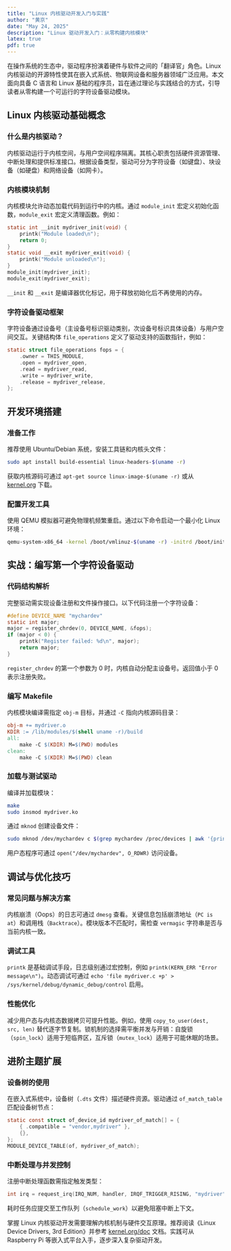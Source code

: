 ```yaml
---
title: "Linux 内核驱动开发入门与实践"
author: "黄京"
date: "May 24, 2025"
description: "Linux 驱动开发入门：从零构建内核模块"
latex: true
pdf: true
---
```


在操作系统的生态中，驱动程序扮演着硬件与软件之间的「翻译官」角色。Linux 内核驱动的开源特性使其在嵌入式系统、物联网设备和服务器领域广泛应用。本文面向具备 C 语言和 Linux 基础的程序员，旨在通过理论与实践结合的方式，引导读者从零构建一个可运行的字符设备驱动模块。  

## Linux 内核驱动基础概念  

### 什么是内核驱动？  
内核驱动运行于内核空间，与用户空间程序隔离。其核心职责包括硬件资源管理、中断处理和提供标准接口。根据设备类型，驱动可分为字符设备（如键盘）、块设备（如硬盘）和网络设备（如网卡）。  

### 内核模块机制  
内核模块允许动态加载代码到运行中的内核。通过 `module_init` 宏定义初始化函数，`module_exit` 宏定义清理函数。例如：  
```c  
static int __init mydriver_init(void) {  
    printk("Module loaded\n");  
    return 0;  
}  
static void __exit mydriver_exit(void) {  
    printk("Module unloaded\n");  
}  
module_init(mydriver_init);  
module_exit(mydriver_exit);  
```  
`__init` 和 `__exit` 是编译器优化标记，用于释放初始化后不再使用的内存。  

### 字符设备驱动框架  
字符设备通过设备号（主设备号标识驱动类别，次设备号标识具体设备）与用户空间交互。关键结构体 `file_operations` 定义了驱动支持的函数指针，例如：  
```c  
static struct file_operations fops = {  
    .owner = THIS_MODULE,  
    .open = mydriver_open,  
    .read = mydriver_read,  
    .write = mydriver_write,  
    .release = mydriver_release,  
};  
```  

## 开发环境搭建  

### 准备工作  
推荐使用 Ubuntu/Debian 系统，安装工具链和内核头文件：  
```bash  
sudo apt install build-essential linux-headers-$(uname -r)  
```  
获取内核源码可通过 `apt-get source linux-image-$(uname -r)` 或从 [kernel.org](https://www.kernel.org/) 下载。  

### 配置开发工具  
使用 QEMU 模拟器可避免物理机频繁重启。通过以下命令启动一个最小化 Linux 环境：  
```bash  
qemu-system-x86_64 -kernel /boot/vmlinuz-$(uname -r) -initrd /boot/initrd.img-$(uname -r)  
```  

## 实战：编写第一个字符设备驱动  

### 代码结构解析  
完整驱动需实现设备注册和文件操作接口。以下代码注册一个字符设备：  
```c  
#define DEVICE_NAME "mychardev"  
static int major;  
major = register_chrdev(0, DEVICE_NAME, &fops);  
if (major < 0) {  
    printk("Register failed: %d\n", major);  
    return major;  
}  
```  
`register_chrdev` 的第一个参数为 0 时，内核自动分配主设备号。返回值小于 0 表示注册失败。  

### 编写 Makefile  
内核模块编译需指定 `obj-m` 目标，并通过 `-C` 指向内核源码目录：  
```makefile  
obj-m += mydriver.o  
KDIR := /lib/modules/$(shell uname -r)/build  
all:  
    make -C $(KDIR) M=$(PWD) modules  
clean:  
    make -C $(KDIR) M=$(PWD) clean  
```  

### 加载与测试驱动  
编译并加载模块：  
```bash  
make  
sudo insmod mydriver.ko  
```  
通过 `mknod` 创建设备文件：  
```bash  
sudo mknod /dev/mychardev c $(grep mychardev /proc/devices | awk '{print $1}') 0  
```  
用户态程序可通过 `open("/dev/mychardev", O_RDWR)` 访问设备。  

## 调试与优化技巧  

### 常见问题与解决方案  
内核崩溃（Oops）的日志可通过 `dmesg` 查看。关键信息包括崩溃地址（`PC is at`）和调用栈（`Backtrace`）。模块版本不匹配时，需检查 `vermagic` 字符串是否与当前内核一致。  

### 调试工具  
`printk` 是基础调试手段，日志级别通过宏控制，例如 `printk(KERN_ERR "Error message\n")`。动态调试可通过 `echo 'file mydriver.c +p' > /sys/kernel/debug/dynamic_debug/control` 启用。  

### 性能优化  
减少用户态与内核态数据拷贝可提升性能。例如，使用 `copy_to_user(dest, src, len)` 替代逐字节复制。锁机制的选择需平衡并发与开销：自旋锁（`spin_lock`）适用于短临界区，互斥锁（`mutex_lock`）适用于可能休眠的场景。  

## 进阶主题扩展  

### 设备树的使用  
在嵌入式系统中，设备树（`.dts` 文件）描述硬件资源。驱动通过 `of_match_table` 匹配设备树节点：  
```c  
static const struct of_device_id mydriver_of_match[] = {  
    { .compatible = "vendor,mydriver" },  
    {},  
};  
MODULE_DEVICE_TABLE(of, mydriver_of_match);  
```  

### 中断处理与并发控制  
注册中断处理函数需指定触发类型：  
```c  
int irq = request_irq(IRQ_NUM, handler, IRQF_TRIGGER_RISING, "mydriver", NULL);  
```  
耗时任务应提交至工作队列（`schedule_work`）以避免阻塞中断上下文。  

掌握 Linux 内核驱动开发需要理解内核机制与硬件交互原理。推荐阅读《Linux Device Drivers, 3rd Edition》并参考 [kernel.org/doc](https://www.kernel.org/doc/) 文档。实践可从 Raspberry Pi 等嵌入式平台入手，逐步深入复杂驱动开发。
